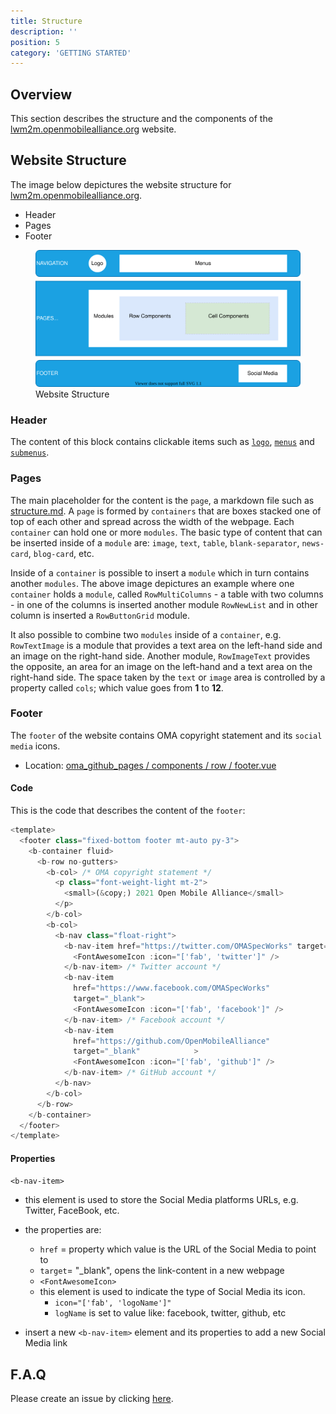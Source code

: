 ```yaml
---
title: Structure
description: ''
position: 5
category: 'GETTING STARTED'
---
```

## Overview
This section describes the structure and the components of the [lwm2m.openmobilealliance.org](https://lwm2m.openmobilealliance.org/) website.

## Website Structure
The image below depictures the website structure for [lwm2m.openmobilealliance.org](https://lwm2m.openmobilealliance.org/).

* Header
* Pages
* Footer

<figure>
      <img src="images/website-structure.svg" alt="Website Structure">
      <figcaption>Website Structure</figcaption>
</figure>

### Header

The content of this block contains clickable items such as [`logo`](), [`menus`]() and [`submenus`]().


### Pages

The main placeholder for the content is the `page`, a markdown file such as [structure.md]().
A `page` is formed by `containers` that are boxes stacked one of top of each other and spread across the width of the webpage. Each `container` can hold one or more `modules`. The basic type of content that can be inserted inside of a `module` are: `image`, `text`, `table`, `blank-separator`, `news-card`, `blog-card`, etc.

Inside of a `container` is possible to insert a `module` which in turn contains another `modules`. The above image depictures an example where one `container` holds a `module`, called `RowMultiColumns` - a table with two columns - in one of the columns is inserted another module `RowNewList` and in other column is inserted a `RowButtonGrid` module.

It also possible to combine two `modules` inside of a `container`, e.g. `RowTextImage` is a module that provides a text area on the left-hand side and  an image on the right-hand side. Another module, `RowImageText` provides the opposite, an area for an image on the left-hand and a text area on the right-hand side. The space taken by the `text` or `image` area is controlled by a property called `cols`; which value goes from **1** to **12**.


### Footer

The `footer` of the website contains OMA copyright statement and its `social media` icons.

* Location: [oma_github_pages / components / row / footer.vue](https://raw.githubusercontent.com/OpenMobileAlliance/oma_github_pages/main/components/Footer.vue)

#### Code
This is the code that describes the content of the `footer`:

```js [oma_github_pages / components / row / footer.vue]
<template>
  <footer class="fixed-bottom footer mt-auto py-3">
    <b-container fluid>
      <b-row no-gutters>
        <b-col> /* OMA copyright statement */
          <p class="font-weight-light mt-2">
            <small>(&copy;) 2021 Open Mobile Alliance</small>
          </p>
        </b-col>
        <b-col>
          <b-nav class="float-right"> 
            <b-nav-item href="https://twitter.com/OMASpecWorks" target="_blank"> 
              <FontAwesomeIcon :icon="['fab', 'twitter']" />
            </b-nav-item> /* Twitter account */
            <b-nav-item
              href="https://www.facebook.com/OMASpecWorks"  
              target="_blank">
              <FontAwesomeIcon :icon="['fab', 'facebook']" />
            </b-nav-item> /* Facebook account */
            <b-nav-item
              href="https://github.com/OpenMobileAlliance"
              target="_blank"            >
              <FontAwesomeIcon :icon="['fab', 'github']" />
            </b-nav-item> /* GitHub account */
          </b-nav>
        </b-col>
      </b-row>
    </b-container>
  </footer>
</template>
```

#### Properties
`<b-nav-item>`
* this element is used to store the Social Media platforms URLs, e.g. Twitter, FaceBook, etc. 
* the properties are:
   * `href` = property which value is the URL of the Social Media to point to
   * `target`= "_blank", opens the link-content in a new webpage
   * `<FontAwesomeIcon>` 
   * this element is used to indicate the type of Social Media its icon.
      * `icon="['fab', 'logoName']"`
      * `logName` is set to value like: facebook, twitter, github, etc

* insert a new `<b-nav-item>` element and its properties to add a new Social Media link

## F.A.Q
Please create an issue by clicking [here](https://github.com/OpenMobileAlliance/githubpages-doc-guidelines/issues).
